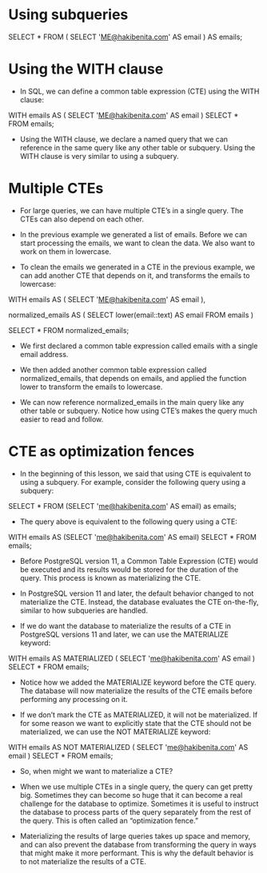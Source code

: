 # Using subqueries

SELECT \*
FROM (
SELECT 'ME@hakibenita.com' AS email
) AS emails;

# Using the WITH clause

-   In SQL, we can define a common table expression (CTE) using the WITH clause:

WITH emails AS (
SELECT 'ME@hakibenita.com' AS email
)
SELECT \* FROM emails;

-   Using the WITH clause, we declare a named query that we can reference in the same query like any other table or subquery. Using the WITH clause is very similar to using a subquery.

# Multiple CTEs

-   For large queries, we can have multiple CTE’s in a single query. The CTEs can also depend on each other.

-   In the previous example we generated a list of emails. Before we can start processing the emails, we want to clean the data. We also want to work on them in lowercase.

-   To clean the emails we generated in a CTE in the previous example, we can add another CTE that depends on it, and transforms the emails to lowercase:

WITH emails AS (
SELECT 'ME@hakibenita.com' AS email
),

normalized_emails AS (
SELECT lower(email::text) AS email FROM emails
)

SELECT \* FROM normalized_emails;

-   We first declared a common table expression called emails with a single email address.

-   We then added another common table expression called normalized_emails, that depends on emails, and applied the function lower to transform the emails to lowercase.

-   We can now reference normalized_emails in the main query like any other table or subquery. Notice how using CTE’s makes the query much easier to read and follow.

# CTE as optimization fences

-   In the beginning of this lesson, we said that using CTE is equivalent to using a subquery. For example, consider the following query using a subquery:

SELECT \* FROM (SELECT 'me@hakibenita.com' AS email) as emails;

-   The query above is equivalent to the following query using a CTE:

WITH emails AS (SELECT 'me@hakibenita.com' AS email) SELECT \* FROM emails;

-   Before PostgreSQL version 11, a Common Table Expression (CTE) would be executed and its results would be stored for the duration of the query. This process is known as materializing the CTE.

-   In PostgreSQL version 11 and later, the default behavior changed to not materialize the CTE. Instead, the database evaluates the CTE on-the-fly, similar to how subqueries are handled.

-   If we do want the database to materialize the results of a CTE in PostgreSQL versions 11 and later, we can use the MATERIALIZE keyword:

WITH emails AS MATERIALIZED (
SELECT 'me@hakibenita.com' AS email
)
SELECT \* FROM emails;

-   Notice how we added the MATERIALIZE keyword before the CTE query. The database will now materialize the results of the CTE emails before performing any processing on it.

-   If we don’t mark the CTE as MATERIALIZED, it will not be materialized. If for some reason we want to explicitly state that the CTE should not be materialized, we can use the NOT MATERIALIZE keyword:

WITH emails AS NOT MATERIALIZED (
SELECT 'me@hakibenita.com' AS email
)
SELECT \* FROM emails;

-   So, when might we want to materialize a CTE?

-   When we use multiple CTEs in a single query, the query can get pretty big. Sometimes they can become so huge that it can become a real challenge for the database to optimize. Sometimes it is useful to instruct the database to process parts of the query separately from the rest of the query. This is often called an “optimization fence.”

-   Materializing the results of large queries takes up space and memory, and can also prevent the database from transforming the query in ways that might make it more performant. This is why the default behavior is to not materialize the results of a CTE.
